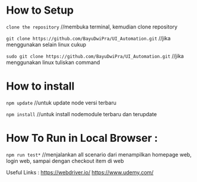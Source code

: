 # How to Setup

`clone the repository`
//membuka terminal, kemudian clone repository

`git clone https://github.com/BayuDwiPra/UI_Automation.git`
//jika menggunakan selain linux cukup

`sudo git clone https://github.com/BayuDwiPra/UI_Automation.git`
//jika menggunakan linux tuliskan command 

# How to install

`npm update`
//untuk update node versi terbaru

`npm install`
//untuk install nodemodule terbaru dan terupdate

# How To Run in Local Browser :

`npm run test*`
//menjalankan all scenario dari menampilkan homepage web, login web, sampai dengan checkout item di web

Useful Links :
https://webdriver.io/
https://www.udemy.com/
